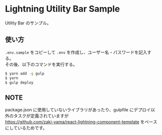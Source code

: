 Lightning Utility Bar Sample
============================

Utility Bar のサンプル。

## 使い方

`.env.sample` をコピーして `.env` を作成し、ユーザー名・パスワードを記入する。  
その後、以下のコマンドを実行する。

```zsh
$ yarn add -g gulp
$ yarn
$ gulp deploy
```


## NOTE

package.json に使用していないライブラリがあったり、gulpfile にデプロイ以外のタスクが定義されていますが  
https://github.com/zaki-yama/react-lightning-component-template をベースにしているためです。

